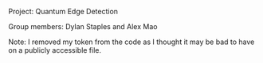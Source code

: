 Project: Quantum Edge Detection

Group members: Dylan Staples and Alex Mao

Note: I removed my token from the code as I thought it may be bad to have on a publicly accessible file.


